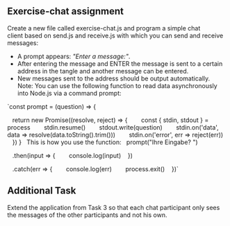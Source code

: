 ## Exercise-chat assignment

Create a new file called exercise-chat.js and program a simple chat client based on send.js and receive.js with which you can send and receive messages: 
- A prompt appears: _"Enter a message:"_.
- After entering the message and ENTER the message is sent to a certain address in the tangle and another message can be entered.
- New messages sent to the address should be output automatically.
Note: You can use the following function to read data asynchronously into Node.js via a command prompt:

`const prompt = (question) => {

   return new Promise((resolve, reject) => {
       const { stdin, stdout } = process
       stdin.resume()
       stdout.write(question)
       stdin.on('data', data => resolve(data.toString().trim()))
       stdin.on('error', err => reject(err))
   })
}
 
This is how you use the function:
 
prompt("Ihre Eingabe? ")

   .then(input => {
       console.log(input)
   })
   
   .catch(err => {
       console.log(err)
       process.exit()
   })`

## Additional Task
Extend the application from Task 3 so that each chat participant only sees the messages of the other participants and not his own.
